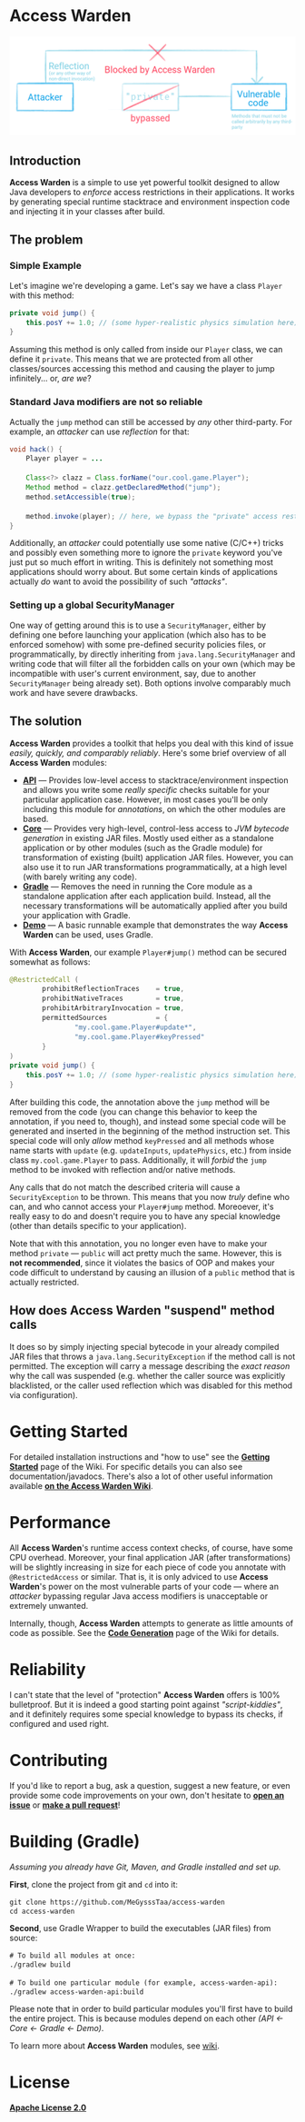 # Access Warden

![access-warden-simple-demo.png](https://github.com/MeGysssTaa/access-warden/raw/main/img/access-warden-simple-demo.png)


## Introduction

**Access Warden** is a simple to use yet powerful toolkit designed to allow Java developers to *enforce* access restrictions in their applications. It works by generating special runtime stacktrace and environment inspection code and injecting it in your classes after build.


## The problem

### Simple Example

Let's imagine we're developing a game. Let's say we have a class `Player` with this method:

```java
private void jump() {
    this.posY += 1.0; // (some hyper-realistic physics simulation here)
}
```

Assuming this method is only called from inside our `Player` class, we can define it `private`. This means that we are protected from all other classes/sources accessing this method and causing the player to jump infinitely... or, *are we*?


### Standard Java modifiers are not so reliable

Actually the `jump` method can still be accessed by *any* other third-party. For example, an *attacker* can use *reflection* for that:

```java
void hack() {
    Player player = ...
            
    Class<?> clazz = Class.forName("our.cool.game.Player");
    Method method = clazz.getDeclaredMethod("jump");
    method.setAccessible(true);
            
    method.invoke(player); // here, we bypass the "private" access restriction
}
```

Additionally, an *attacker* could potentially use some native (C/C++) tricks and possibly even something more to ignore the `private` keyword you've just put so much effort in writing. This is definitely not something most applications should worry about. But some certain kinds of applications actually *do* want to avoid the possibility of such *"attacks"*.

### Setting up a global SecurityManager

One way of getting around this is to use a `SecurityManager`, either by defining one before launching your application (which also has to be enforced somehow) with some pre-defined security policies files, or programmatically, by directly inheriting from `java.lang.SecurityManager` and writing code that will filter all the forbidden calls on your own (which may be incompatible with user's current environment, say, due to another `SecurityManager` being already set). Both options involve comparably much work and have severe drawbacks.


## The solution

**Access Warden** provides a toolkit that helps you deal with this kind of issue *easily, quickly, and comparably reliably*. Here's some brief overview of all **Access Warden** modules:
* **[API](https://github.com/MeGysssTaa/access-warden/wiki/The-API-module)** — Provides low-level access to stacktrace/environment inspection and allows you write some *really specific* checks suitable for your particular application case. However, in most cases you'll be only including this module for *annotations*, on which the other modules are based.
* **[Core](https://github.com/MeGysssTaa/access-warden/wiki/The-Core-module)** — Provides very high-level, control-less access to *JVM bytecode generation* in existing JAR files. Mostly used either as a standalone application or by other modules (such as the Gradle module) for transformation of existing (built) application JAR files. However, you can also use it to run JAR transformations programmatically, at a high level (with barely writing any code).
* **[Gradle](https://github.com/MeGysssTaa/access-warden/wiki/The-Gradle-module)** — Removes the need in running the Core module as a standalone application after each application build. Instead, all the necessary transformations will be automatically applied after you build your application with Gradle.
* **[Demo](https://github.com/MeGysssTaa/access-warden/wiki/The-Demo-module)** — A basic runnable example that demonstrates the way **Access Warden** can be used, uses Gradle. 


With **Access Warden**, our example `Player#jump()` method can be secured somewhat as follows:

```java
@RestrictedCall (
        prohibitReflectionTraces    = true,
        prohibitNativeTraces        = true,
        prohibitArbitraryInvocation = true,
        permittedSources            = {
                "my.cool.game.Player#update*",
                "my.cool.game.Player#keyPressed"
        }
)
private void jump() {
    this.posY += 1.0; // (some hyper-realistic physics simulation here)
}
```

After building this code, the annotation above the `jump` method will be removed from the code (you can change this behavior to keep the annotation, if you need to, though), and instead some special code will be generated and inserted in the beginning of the method instruction set. This special code will only *allow* method `keyPressed` and all methods whose name starts with `update` (e.g. `updateInputs`, `updatePhysics`, etc.) from inside class `my.cool.game.Player` to pass. Additionally, it will *forbid* the `jump` method to be invoked with reflection and/or native methods.

Any calls that do not match the described criteria will cause a `SecurityException` to be thrown. This means that you now *truly* define who can, and who cannot access your `Player#jump` method. Moreoever, it's really easy to do and doesn't require you to have any special knowledge (other than details specific to your application).

Note that with this annotation, you no longer even have to make your method `private` — `public` will act pretty much the same. However, this is **not recommended**, since it violates the basics of OOP and makes your code difficult to understand by causing an illusion of a `public` method that is actually restricted.




## How does Access Warden "suspend" method calls

It does so by simply injecting special bytecode in your already compiled JAR files that throws a `java.lang.SecurityException` if the method call is not permitted. The exception will carry a message describing the *exact reason* why the call was suspended (e.g. whether the caller source was explicitly blacklisted, or the caller used reflection which was disabled for this method via configuration).




# Getting Started

For detailed installation instructions and "how to use" see the **[Getting Started](https://github.com/MeGysssTaa/access-warden/wiki/Getting-started)** page of the Wiki. For specific details you can also see documentation/javadocs. There's also a lot of other useful information available **[on the Access Warden Wiki](https://github.com/MeGysssTaa/access-warden/wiki)**.




# Performance

All **Access Warden**'s runtime access context checks, of course, have some CPU overhead. Moreover, your final application JAR (after transformations) will be slightly increasing in size for each piece of code you annotate with `@RestrictedAccess` or similar. That is, it is only adviced to use **Access Warden**'s power on the most vulnerable parts of your code — where an *attacker* bypassing regular Java access modifiers is unacceptable or extremely unwanted.

Internally, though, **Access Warden** attempts to generate as little amounts of code as possible. See the **[Code Generation](https://github.com/MeGysssTaa/access-warden/wiki/Code-Generation)** page of the Wiki for details.




# Reliability

I can't state that the level of "protection" **Access Warden** offers is 100% bulletproof. But it is indeed a good starting point against *"script-kiddies"*, and it definitely requires some special knowledge to bypass its checks, if configured and used right.




# Contributing

If you'd like to report a bug, ask a question, suggest a new feature, or even provide some code improvements on your own, don't hesitate to **[open an issue](https://github.com/MeGysssTaa/access-warden/issues)** or **[make a pull request](https://github.com/MeGysssTaa/access-warden/pulls)**!





# Building (Gradle)

*Assuming you already have Git, Maven, and Gradle installed and set up.*

**First**, clone the project from git and `cd` into it:

```shell
git clone https://github.com/MeGysssTaa/access-warden
cd access-warden
```

**Second**, use Gradle Wrapper to build the executables (JAR files) from source:

```shell
# To build all modules at once:
./gradlew build

# To build one particular module (for example, access-warden-api):
./gradlew access-warden-api:build
```

Please note that in order to build particular modules you'll first have to build the entire project. This is because modules depend on each other *(API <- Core <- Gradle <- Demo)*.

To learn more about **Access Warden** modules, see [wiki](https://github.com/MeGysssTaa/access-warden/wiki).



# License

**[Apache License 2.0](https://github.com/MeGysssTaa/access-warden/blob/main/LICENSE)**
